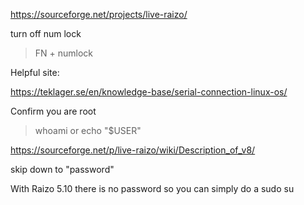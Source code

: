 https://sourceforge.net/projects/live-raizo/

turn off num lock

> FN + numlock

Helpful site:

https://teklager.se/en/knowledge-base/serial-connection-linux-os/


Confirm you are root
> whoami or  echo "$USER"

https://sourceforge.net/p/live-raizo/wiki/Description_of_v8/

skip down to "password"

With Raizo 5.10 there is no password so you can simply do a sudo su
